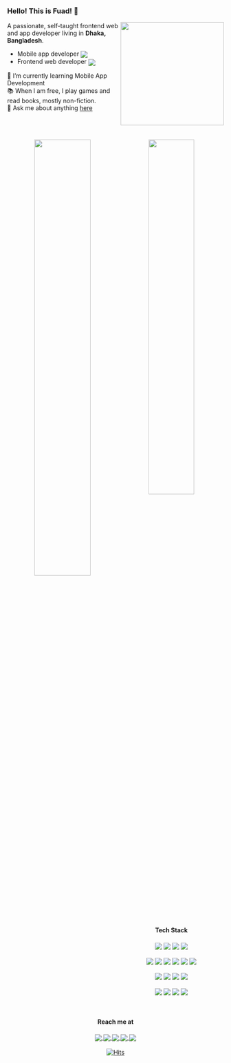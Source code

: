 <h3> Hello! This is Fuad! 👋 </h3>
<img align="right" height="240" src="https://64.media.tumblr.com/2d0af9c90d1b1107313cc20bda01548a/tumblr_outwxnanpp1u79o2lo1_1280.gifv" />



A passionate, self-taught frontend web and app developer living in **Dhaka, Bangladesh**.
- Mobile app developer <img align="center" src="https://img.shields.io/badge/Flutter-%2302569B.svg?style=flat&logo=Flutter&logoColor=white" />
- Frontend web developer <img align="center" src="https://img.shields.io/badge/vuejs-%2335495e.svg?style=flat&logo=vuedotjs&logoColor=%234FC08D" />

<p>
  🌱 I’m currently learning Mobile App Development
  <br>
  📚 When I am free, I play games and read books, mostly non-fiction.
  <br>
  💬 Ask me about anything <a href="https://github.com/motasimfuad/motasimfuad/issues" title="Issues">here</a>
</p>



<br/>
<br/>

<br/>
<div align="center">
<img align="left" width="51%" src="https://github-readme-stats.vercel.app/api?username=motasimfuad&show_icons=true&theme=jolly" />
<img width="46%" src="https://github-readme-stats.vercel.app/api/top-langs/?username=motasimfuad&layout=compact&theme=jolly&langs_count=4" />
</div>
<br/>





<div align="center">
  <h4> Tech Stack </h4>
<div>
<img align="center" src="https://img.shields.io/badge/dart-%230175C2.svg?style=flat&logo=dart&logoColor=white" />
<img align="center" src="https://img.shields.io/badge/javascript-%23323330.svg?style=flat&logo=javascript&logoColor=%23F7DF1E" />
<img align="center" src="https://img.shields.io/badge/html5-%23E34F26.svg?style=flat&logo=html5&logoColor=white" />
<img align="center" src="https://img.shields.io/badge/css3-%231572B6.svg?style=flat&logo=css3&logoColor=white" />
</div>
<br/>
<div>
<img align="center" src="https://img.shields.io/badge/Flutter-%2302569B.svg?style=flat&logo=Flutter&logoColor=white" />
<img align="center" src="https://img.shields.io/badge/vuejs-%2335495e.svg?style=flat&logo=vuedotjs&logoColor=%234FC08D" />
<img align="center" src="https://img.shields.io/badge/Nuxt-black?style=flat&logo=nuxt.js&logoColor=white" />
<img align="center" src="https://img.shields.io/badge/tailwindcss-%2338B2AC.svg?style=flat&logo=tailwind-css&logoColor=white" />
<img align="center" src="https://img.shields.io/badge/bootstrap-%23563D7C.svg?style=flat&logo=bootstrap&logoColor=white" />
<img align="center" src="https://img.shields.io/badge/SASS-hotpink.svg?style=flat&logo=SASS&logoColor=white" />
</div>
<br/>
<div>
<img align="center" src="https://img.shields.io/badge/git-%23F05033.svg?style=flat&logo=git&logoColor=white" />
<img align="center" src="https://img.shields.io/badge/github-%23121011.svg?style=flat&logo=github&logoColor=white" />
<img align="center" src="https://img.shields.io/badge/gitlab-%23181717.svg?style=flat&logo=gitlab&logoColor=white" />
<img align="center" src="https://img.shields.io/badge/bitbucket-%230047B3.svg?style=flat&logo=bitbucket&logoColor=white" />
</div>
<br/>
<div>
<img align="center" src="https://img.shields.io/badge/Visual%20Studio%20Code-0078d7.svg?style=flat&logo=visual-studio-code&logoColor=white" />
<img align="center" src="https://img.shields.io/badge/NPM-%23000000.svg?style=flat&logo=npm&logoColor=white" />
<img align="center" src="https://img.shields.io/badge/webpack-%238DD6F9.svg?style=flat&logo=webpack&logoColor=black" />
<img align="center" src="https://img.shields.io/badge/firebase-%23039BE5.svg?style=flat&logo=firebase" />
</div>
  </div>
<br/>
<br/>


<div align="center">
<h4> Reach me at </h4>

<a href="mailto:motasimfuad0@gmail.com">
  <img align="center" src="https://img.shields.io/badge/Gmail-D14836?style=flat&logo=gmail&logoColor=white" />
</a>
<a href="https://www.linkedin.com/in/motasimfuad/">
  <img align="center" src="https://img.shields.io/badge/linkedin-%230077B5.svg?style=flat&logo=linkedin&logoColor=white" />
</a>
<a href="https://stackoverflow.com/users/15512185/motasimfuad">
  <img align="center" src="https://img.shields.io/badge/-Stackoverflow-FE7A16?style=flat&logo=stack-overflow&logoColor=white" />
</a>
<a href="https://twitter.com/motasimfuadDev">
  <img align="center" src="https://img.shields.io/badge/Twitter-%231DA1F2.svg?style=flat&logo=Twitter&logoColor=white" />
</a>
<a href="https://www.reddit.com/user/motasimfuad">
  <img align="center" src="https://img.shields.io/badge/Reddit-%23FF4500.svg?style=flat&logo=Reddit&logoColor=white" />
</a>

</div>


<br/>
<div align="center">
<a href="https://hits.sh/github.com/motasimfuad/motasimfuad/"><img alt="Hits" src="https://hits.sh/github.com/motasimfuad/motasimfuad.svg?label=Visits&color=B64158&labelColor=34225e"/></a>
  </div>
